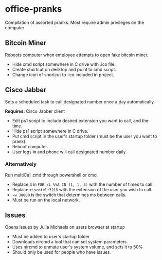# office-pranks
Compilation of assorted pranks. Most require admin privileges on the computer 

## Bitcoin Miner
Reboots computer when employee attempts to open fake bitcoin miner.
* Hide cmd script somewhere in C drive with .ico file. 
* Create shortcut on desktop and point to cmd script. 
* Change icon of shortcut to .ico included in project.

## Cisco Jabber
Sets a scheduled task to call designated number once a day automatically. 

**Requires:** Cisco Jabber client

* Edit ps1 script to include desired extension you want to call, and the time.
* Hide ps1 script somewhere in C drive.
* Put cmd script in the user's startup folder (must be the user you want to prank).
* Reboot computer.
* User logs in and phone will call designated number daily.

### Alternatively
Run multiCall.cmd through powershell or cmd.
* Replace `3` in `FOR /L %%A IN (1, 1, 3)` with the number of times to call.
* Replace `ciscotel:3216` with the extension of the user you wish to call.
* `-w 30000` is the switch that determines ms between calls.
* Must be run on the local network.

## Issues
Opens Issues by Julia Michaels on users browser at startup
 
 * Must be added to user's startup folder
 * Downloads nircmd a tool that can set system parameters.
 * Uses nircmd to unmute user's system volume, and sets it to 50%
 * Should only be used for people who have issues.
